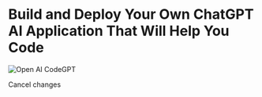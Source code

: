 # Build and Deploy Your Own ChatGPT AI Application That Will Help You Code
![Open AI CodeGPT](https://i.ibb.co/LS4DRhb/image-257.png)


Cancel changes
